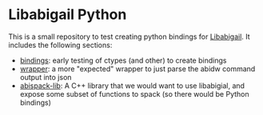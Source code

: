 # Libabigail Python

This is a small repository to test creating python bindings for [Libabigail](https://sourceware.org/git/?p=libabigail.git;a=tree).
It includes the following sections:

 - [bindings](bindings): early testing of ctypes (and other) to create bindings
 - [wrapper](wrapper): a more "expected" wrapper to just parse the abidw command output into json
 - [abispack-lib](abispack-lib): A C++ library that we would want to use libabigial, and expose some subset of functions to spack (so there would be Python bindings)
